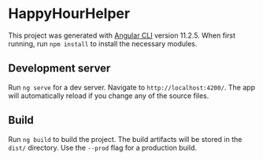 # HappyHourHelper

This project was generated with [Angular CLI](https://github.com/angular/angular-cli) version 11.2.5. When first running, run `npm install` to install the necessary modules.

## Development server

Run `ng serve` for a dev server. Navigate to `http://localhost:4200/`. The app will automatically reload if you change any of the source files.

## Build

Run `ng build` to build the project. The build artifacts will be stored in the `dist/` directory. Use the `--prod` flag for a production build.
